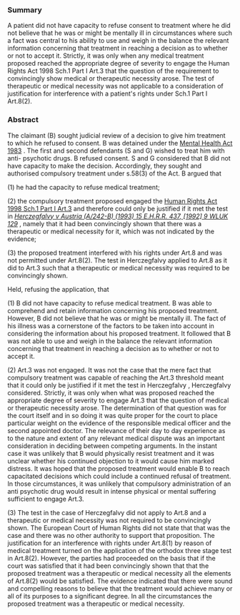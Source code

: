 ### Summary

A patient did not have capacity to refuse consent to treatment where he did not believe that he was or might be mentally ill in circumstances where such a fact was central to his ability to use and weigh in the balance the relevant information concerning that treatment in reaching a decision as to whether or not to accept it. Strictly, it was only when any medical treatment proposed reached the appropriate degree of severity to engage the Human Rights Act 1998 Sch.1 Part I Art.3 that the question of the requirement to convincingly show medical or therapeutic necessity arose. The test of therapeutic or medical necessity was not applicable to a consideration of justification for interference with a patient's rights under Sch.1 Part I Art.8(2).

### Abstract

The claimant (B) sought judicial review of a decision to give him treatment to which he refused to consent. B was detained under the [Mental Health Act 1983](https://uk.westlaw.com/Document/I60244931E42311DAA7CF8F68F6EE57AB/View/FullText.html?originationContext=document&transitionType=DocumentItem&ppcid=e1d0e5adbdc5437db137551f35184a35&contextData=(sc.Default)) . The first and second defendants (S and G) wished to treat him with anti- psychotic drugs. B refused consent. S and G considered that B did not have capacity to make the decision. Accordingly, they sought and authorised compulsory treatment under s.58(3) of the Act. B argued that 

(1) he had the capacity to refuse medical treatment; 

(2) the compulsory treatment proposed engaged the [Human Rights Act 1998 Sch.1 Part I Art.3](https://uk.westlaw.com/Document/I2B36F6F0E45011DA8D70A0E70A78ED65/View/FullText.html?originationContext=document&transitionType=DocumentItem&ppcid=e1d0e5adbdc5437db137551f35184a35&contextData=(sc.Default)) and therefore could only be justified if it met the test in _[Herczegfalvy v Austria (A/242-B) (1993) 15 E.H.R.R. 437, [1992] 9 WLUK 129](https://uk.westlaw.com/Document/IBFA72270E42711DA8FC2A0F0355337E9/View/FullText.html?originationContext=document&transitionType=DocumentItem&ppcid=e1d0e5adbdc5437db137551f35184a35&contextData=(sc.Default))_ , namely that it had been convincingly shown that there was a therapeutic or medical necessity for it, which was not indicated by the evidence; 

(3) the proposed treatment interfered with his rights under Art.8 and was not permitted under Art.8(2). The test in Herczegfalvy applied to Art.8 as it did to Art.3 such that a therapeutic or medical necessity was required to be convincingly shown.

Held, refusing the application, that 

(1) B did not have capacity to refuse medical treatment. B was able to comprehend and retain information concerning his proposed treatment. However, B did not believe that he was or might be mentally ill. The fact of his illness was a cornerstone of the factors to be taken into account in considering the information about his proposed treatment. It followed that B was not able to use and weigh in the balance the relevant information concerning that treatment in reaching a decision as to whether or not to accept it. 

(2) Art.3 was not engaged. It was not the case that the mere fact that compulsory treatment was capable of reaching the Art.3 threshold meant that it could only be justified if it met the test in Herczegfalvy , Herczegfalvy considered. Strictly, it was only when what was proposed reached the appropriate degree of severity to engage Art.3 that the question of medical or therapeutic necessity arose. The determination of that question was for the court itself and in so doing it was quite proper for the court to place particular weight on the evidence of the responsible medical officer and the second appointed doctor. The relevance of their day to day experience as to the nature and extent of any relevant medical dispute was an important consideration in deciding between competing arguments. In the instant case it was unlikely that B would physically resist treatment and it was unclear whether his continued objection to it would cause him marked distress. It was hoped that the proposed treatment would enable B to reach capacitated decisions which could include a continued refusal of treatment. In those circumstances, it was unlikely that compulsory administration of an anti psychotic drug would result in intense physical or mental suffering sufficient to engage Art.3. 

(3) The test in the case of Herczegfalvy did not apply to Art.8 and a therapeutic or medical necessity was not required to be convincingly shown. The European Court of Human Rights did not state that that was the case and there was no other authority to support that proposition. The justification for an interference with rights under Art.8(1) by reason of medical treatment turned on the application of the orthodox three stage test in Art.8(2). However, the parties had proceeded on the basis that if the court was satisfied that it had been convincingly shown that that the proposed treatment was a therapeutic or medical necessity all the elements of Art.8(2) would be satisfied. The evidence indicated that there were sound and compelling reasons to believe that the treatment would achieve many or all of its purposes to a significant degree. In all the circumstances the proposed treatment was a therapeutic or medical necessity.